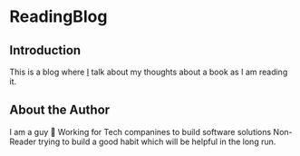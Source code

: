 # ReadingBlog

## Introduction
This is a blog where <a href="about-the-author">I</a> talk about my thoughts about a book as I am reading it.

## About the Author
I am a guy 🧔
Working for Tech companines to build software solutions
Non-Reader trying to build a good habit which will be helpful in the long run.
